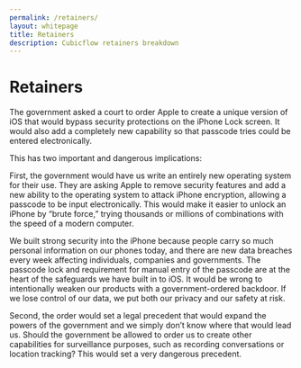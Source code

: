 ```yaml
---
permalink: /retainers/
layout: whitepage
title: Retainers
description: Cubicflow retainers breakdown
---
```


# Retainers

The government asked a court to order Apple to create a unique version of iOS that would bypass security protections on the iPhone Lock screen. It would also add a completely new capability so that passcode tries could be entered electronically.

This has two important and dangerous implications:

First, the government would have us write an entirely new operating system for their use. They are asking Apple to remove security features and add a new ability to the operating system to attack iPhone encryption, allowing a passcode to be input electronically. This would make it easier to unlock an iPhone by “brute force,” trying thousands or millions of combinations with the speed of a modern computer.

We built strong security into the iPhone because people carry so much personal information on our phones today, and there are new data breaches every week affecting individuals, companies and governments. The passcode lock and requirement for manual entry of the passcode are at the heart of the safeguards we have built in to iOS. It would be wrong to intentionally weaken our products with a government-ordered backdoor. If we lose control of our data, we put both our privacy and our safety at risk.

Second, the order would set a legal precedent that would expand the powers of the government and we simply don’t know where that would lead us. Should the government be allowed to order us to create other capabilities for surveillance purposes, such as recording conversations or location tracking? This would set a very dangerous precedent.
